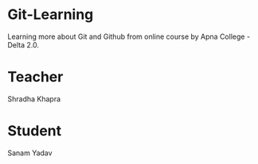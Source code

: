 # Git-Learning
Learning more about Git and Github from online course by Apna College - Delta 2.0.

# Teacher
Shradha Khapra

# Student
Sanam Yadav